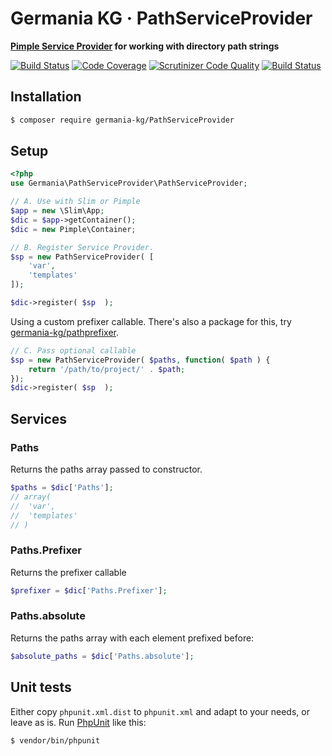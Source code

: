 # Germania KG · PathServiceProvider

**[Pimple Service Provider](https://pimple.symfony.com/#extending-a-container) for working with directory path strings**


[![Build Status](https://travis-ci.org/GermaniaKG/PathServiceProvider.svg?branch=master)](https://travis-ci.org/GermaniaKG/PathServiceProvider)
[![Code Coverage](https://scrutinizer-ci.com/g/GermaniaKG/PathServiceProvider/badges/coverage.png?b=master)](https://scrutinizer-ci.com/g/GermaniaKG/PathServiceProvider/?branch=master)
[![Scrutinizer Code Quality](https://scrutinizer-ci.com/g/GermaniaKG/PathServiceProvider/badges/quality-score.png?b=master)](https://scrutinizer-ci.com/g/GermaniaKG/PathServiceProvider/?branch=master)
[![Build Status](https://scrutinizer-ci.com/g/GermaniaKG/PathServiceProvider/badges/build.png?b=master)](https://scrutinizer-ci.com/g/GermaniaKG/PathServiceProvider/build-status/master)


## Installation

```bash
$ composer require germania-kg/PathServiceProvider
```

## Setup

```php
<?php
use Germania\PathServiceProvider\PathServiceProvider;

// A. Use with Slim or Pimple
$app = new \Slim\App;
$dic = $app->getContainer();
$dic = new Pimple\Container;

// B. Register Service Provider.
$sp = new PathServiceProvider( [
	'var',
	'templates'	
]);

$dic->register( $sp  );
```

Using a custom prefixer callable. There's also a package for this, try [germania-kg/pathprefixer](https://github.com/GermaniaKG/PathPrefixer).

```php
// C. Pass optional callable
$sp = new PathServiceProvider( $paths, function( $path ) {
	return '/path/to/project/' . $path;
});
$dic->register( $sp  );
```

## Services

### Paths

Returns the paths array passed to constructor.

```php
$paths = $dic['Paths'];
// array(
// 	'var',
// 	'templates'	
// )
```


### Paths.Prefixer

Returns the prefixer callable

```php
$prefixer = $dic['Paths.Prefixer'];
```

### Paths.absolute

Returns the paths array with each element prefixed before:

```php
$absolute_paths = $dic['Paths.absolute'];
```


## Unit tests

Either copy `phpunit.xml.dist` to `phpunit.xml` and adapt to your needs, or leave as is. 
Run [PhpUnit](https://phpunit.de/) like this:

```bash
$ vendor/bin/phpunit
```

